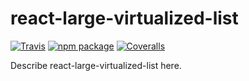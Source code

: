 # react-large-virtualized-list

[![Travis][build-badge]][build]
[![npm package][npm-badge]][npm]
[![Coveralls][coveralls-badge]][coveralls]

Describe react-large-virtualized-list here.

[build-badge]: https://img.shields.io/travis/user/repo/master.png?style=flat-square
[build]: https://travis-ci.org/bramgiessen/react-large-virtualized-list

[npm-badge]: https://img.shields.io/npm/v/npm-package.png?style=flat-square
[npm]: https://www.npmjs.org/package/react-large-virtualized-list

[coveralls-badge]: https://img.shields.io/coveralls/user/repo/master.png?style=flat-square
[coveralls]: https://coveralls.io/github/bramgiessen/react-large-virtualized-list

